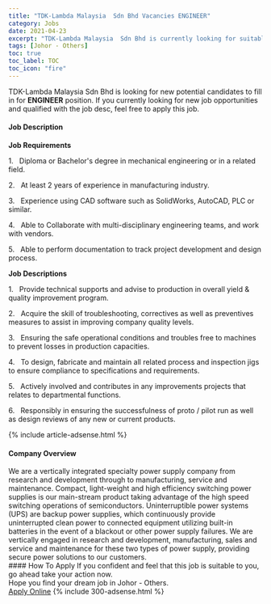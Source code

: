 ```yaml
---
title: "TDK-Lambda Malaysia  Sdn Bhd Vacancies ENGINEER" 
category: Jobs 
date: 2021-04-23 
excerpt: "TDK-Lambda Malaysia  Sdn Bhd is currently looking for suitable person to fill in the ENGINEER which based in Johor - Others" 
tags: [Johor - Others] 
toc: true 
toc_label: TOC 
toc_icon: "fire" 
--- 
```


<p>TDK-Lambda Malaysia  Sdn Bhd is looking for new potential candidates to fill in for <b>ENGINEER</b> position. If you currently looking for new job opportunities and qualified with the job desc, feel free to apply this job.
</p><div><div><h4>Job Description</h4></div><div><div><span><div><p><strong>Job Requirements</strong></p><p>1.&#160;&#160;&#160;Diploma or Bachelor's degree in mechanical engineering or in a related field.</p><p>2.&#160;&#160;&#160;At least 2 years of experience in manufacturing industry.</p><p>3.&#160;&#160;&#160;Experience using CAD software such as SolidWorks, AutoCAD, PLC or similar.</p><p>4.&#160;&#160;&#160;Able to Collaborate with multi-disciplinary engineering teams, and work with vendors.</p><p>5.&#160;&#160;&#160;Able to perform documentation to track project development and design process.</p><p><strong>Job Descriptions</strong></p><p>1.&#160;&#160;&#160;Provide technical supports and advise to production in overall yield &amp; quality improvement program.</p><p>2.&#160;&#160;&#160;Acquire the skill of troubleshooting, correctives as well as preventives measures to assist in improving company quality levels.</p><p>3.&#160;&#160;&#160;Ensuring the safe operational conditions and troubles free to machines to prevent losses in production capacities.</p><p>4.&#160;&#160;&#160;To design, fabricate and maintain all related process and inspection jigs to ensure compliance to specifications and requirements.</p><p>5.&#160;&#160;&#160;Actively involved and contributes in any improvements projects that relates to departmental functions.</p><p>6.&#160;&#160;&#160;Responsibly in ensuring the successfulness of proto / pilot run as well as design reviews of any new or current products.</p></div></span></div></div></div> 
{% include article-adsense.html %} 
<div><div><h4>Company Overview</h4></div><div><div><span><div><div>We are a vertically integrated specialty power supply company from research and development through to manufacturing, service and maintenance. Compact, light-weight and high efficiency switching power supplies is our main-stream product taking advantage of the high speed switching operations of semiconductors. Uninterruptible power systems (UPS) are backup power supplies, which continuously provide uninterrupted clean power to connected equipment utilizing built-in batteries in the event of a blackout or other power supply failures. We are vertically engaged in research and development, manufacturing, sales and service and maintenance for these two types of power supply, providing secure power solutions to our customers.</div></div></span></div></div></div> 
#### How To Apply 
If you confident and feel that this job is suitable to you, go ahead take your action now. <br/> 
Hope you find your dream job in Johor - Others. <br/> 
<a href="https://www.jobstreet.com.my/en/job/engineer-4546653?jobId=jobstreet-my-job-4546653&" class="btn btn--info" target="_blank" rel="nofollow noopenner">Apply Online</a> 
{% include 300-adsense.html %} 